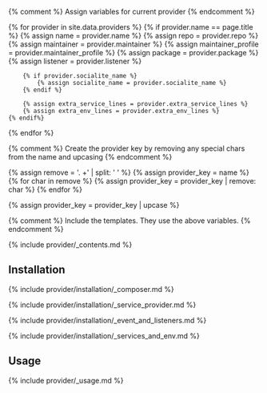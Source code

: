 {% comment %} Assign variables for current provider {% endcomment %}

{% for provider in site.data.providers %}
    {% if provider.name == page.title %}
        {% assign name = provider.name %}
        {% assign repo = provider.repo %}
        {% assign maintainer = provider.maintainer %}
        {% assign maintainer_profile = provider.maintainer_profile %}
        {% assign package = provider.package %}
        {% assign listener = provider.listener %}

        {% if provider.socialite_name %}
            {% assign socialite_name = provider.socialite_name %}
        {% endif %}

        {% assign extra_service_lines = provider.extra_service_lines %}
        {% assign extra_env_lines = provider.extra_env_lines %}
    {% endif%}
{% endfor %}

{% comment %} Create the provider key by removing any special chars from the name and upcasing {% endcomment %}

{% assign remove = '. +' | split: ' ' %}
{% assign provider_key = name %}
{% for char in remove %}
   {% assign provider_key = provider_key | remove: char %}
{% endfor %}

{% assign provider_key = provider_key | upcase %}


{% comment %}
Include the templates.  They use the above variables.
{% endcomment %}

{% include provider/_contents.md %}

## Installation

{% include provider/installation/_composer.md %}

{% include provider/installation/_service_provider.md %}

{% include provider/installation/_event_and_listeners.md %}

{% include provider/installation/_services_and_env.md %}


## Usage

{% include provider/_usage.md %}
